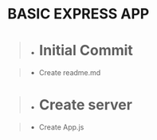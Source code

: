 # BASIC EXPRESS APP

> - # Initial Commit

> - Create readme.md

> - # Create server

> - Create App.js 
